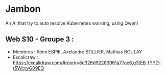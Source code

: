 # Jambon

An AI that try to auto resolve Kubernetes warning, using Qwen!

## Web S10 - Groupe 3 :
- Membres :  Rémi ESPIE, Axelandre SOLLIER, Mathias BOULAY
- Excalicraw : https://excalidraw.com/#room=8e326d92283961a77ae6,q3tEB-fYYD-r5WcvvG09EQ
